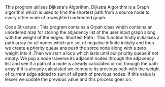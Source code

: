 This program utilises Dijkstra's Algorithm. Dijkstra Algorithm is a Graph algorithm which is used to find the shortest path from a source node to every other node of a weighted undirected graph.

Code Structure : This program contains a Grpah class which contains an unordered map for storing the adjacency list of the user input graph along with the weight of the edges. Shortest Path : This function firstly initialises a path array for all nodes which are set of negative infinite initially and then we create a priority queue ans push the sorce node along with a zero weight into it .Then we start a loop which lasts until our priority queue if not empty. We pop a node traverse its adjacent nodes through the adjacency list and see if a path of a node is already calculated or not through the path array if it is already calculated we compare its previous path with the weight of current edge added to sum of all path of previous nodes. If this value is lesser we update the previous value and this process goes on.
